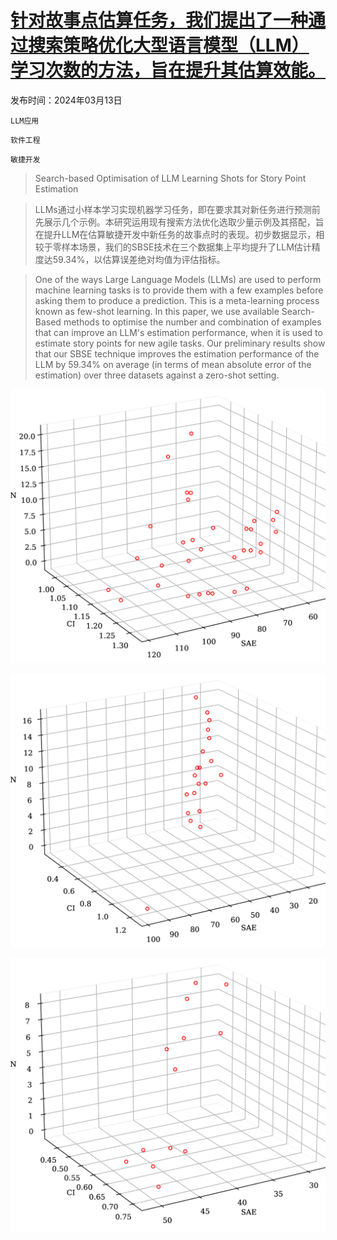 # [针对故事点估算任务，我们提出了一种通过搜索策略优化大型语言模型（LLM）学习次数的方法，旨在提升其估算效能。](https://arxiv.org/abs/2403.08430)

发布时间：2024年03月13日

`LLM应用`

`软件工程`

`敏捷开发`

> Search-based Optimisation of LLM Learning Shots for Story Point Estimation

> LLMs通过小样本学习实现机器学习任务，即在要求其对新任务进行预测前先展示几个示例。本研究运用现有搜索方法优化选取少量示例及其搭配，旨在提升LLM在估算敏捷开发中新任务的故事点时的表现。初步数据显示，相较于零样本场景，我们的SBSE技术在三个数据集上平均提升了LLM估计精度达59.34%，以估算误差绝对均值为评估指标。

> One of the ways Large Language Models (LLMs) are used to perform machine learning tasks is to provide them with a few examples before asking them to produce a prediction. This is a meta-learning process known as few-shot learning. In this paper, we use available Search-Based methods to optimise the number and combination of examples that can improve an LLM's estimation performance, when it is used to estimate story points for new agile tasks. Our preliminary results show that our SBSE technique improves the estimation performance of the LLM by 59.34% on average (in terms of mean absolute error of the estimation) over three datasets against a zero-shot setting.

![针对故事点估算任务，我们提出了一种通过搜索策略优化大型语言模型（LLM）学习次数的方法，旨在提升其估算效能。](../../../paper_images/2403.08430/x1.png)

![针对故事点估算任务，我们提出了一种通过搜索策略优化大型语言模型（LLM）学习次数的方法，旨在提升其估算效能。](../../../paper_images/2403.08430/x2.png)

![针对故事点估算任务，我们提出了一种通过搜索策略优化大型语言模型（LLM）学习次数的方法，旨在提升其估算效能。](../../../paper_images/2403.08430/x3.png)